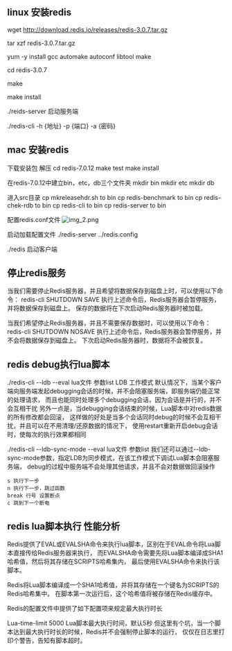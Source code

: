## linux 安装redis

wget http://download.redis.io/releases/redis-3.0.7.tar.gz

tar xzf redis-3.0.7.tar.gz

yum -y install gcc automake autoconf libtool make

cd redis-3.0.7

make

make install

./reids-server 启动服务端

./redis-cli -h {地址} -p {端口} -a {密码}

## mac 安装redis

下载安装包
解压
cd redis-7.0.12
make test
make install

在redis-7.0.12中建立bin，etc，db三个文件夹
mkdir bin
mkdir etc
mkdir db

进入src目录
cp mkreleasehdr.sh to bin
cp redis-benchmark to bin
cp redis-chek-rdb to bin
cp redis-cli to bin
cp redis-server to bin

配置redis.conf文件
![img_2.png](..%2Fwork%2Fsource%2Fimg_2.png)

启动加载配置文件
./redis-server ../redis.config

./redis 启动客户端

## 停止redis服务

当我们需要停止Redis服务器，并且希望将数据保存到磁盘上时，可以使用以下命令：
redis-cli SHUTDOWN SAVE
执行上述命令后，Redis服务器会暂停服务，并将数据保存到磁盘上。
保存的数据将在下次启动Redis服务器时被加载。

当我们希望停止Redis服务器，并且不需要保存数据时，可以使用以下命令：
redis-cli SHUTDOWN NOSAVE
执行上述命令后，Redis服务器会暂停服务，并不会将数据保存到磁盘上。
下次启动Redis服务器时，数据将不会被恢复。

## redis debug执行lua脚本

./redis-cli --ldb --eval lua文件 参数list
LDB 工作模式
默认情况下，当某个客户端向服务端发起debugging会话的时候，并不会阻塞服务端，即服务端仍能正常的处理请求，
而且也能同时处理多个debugging会话，因为会话是并行的，并不会互相干扰
另外一点是，当debugging会话结束的时候，Lua脚本中对redis数据的所有修改都会回滚，
这样做的好处是当多个会话同时debug的时候不会互相干扰，并且可以在不用清理/还原数据的情况下，
使用restart重新开启debug会话时，使每次的执行效果都相同

./redis-cli --ldb-sync-mode --eval lua文件 参数list
我们还可以通过--ldb-sync-mode参数，指定LDB为同步模式，在该工作模式下调试Lua脚本会阻塞服务端，
debug的过程中服务端不会处理其他请求，并且不会对数据做回滚操作

    s 执行下一步
    n 执行下一步，跳过函数
    break 行号 设置断点
    c 跳到下一个断电

## redis lua脚本执行 性能分析

Redis提供了EVAL或EVALSHA命令来执行lua脚本，区别在于EVAL命令将Lua脚本直接传给Redis服务器来执行，
而EVALSHA命令需要先将Lua脚本编译成SHA1哈希值，然后将其存储在SCRIPTS哈希集内，
最后使用EVALSHA命令来执行该脚本。

Redis将Lua脚本编译成一个SHA1哈希值，并将其存储在一个键名为SCRIPTS的Redis哈希集中。
在脚本第一次运行后，这个哈希值将被存储在Redis缓存中。

Redis的配置文件中提供了如下配置项来规定最大执行时长

Lua-time-limit 5000 Lua脚本最大执行时间，默认5秒
但这里有个坑，当一个脚本达到最大执行时长的时候，Redis并不会强制停止脚本的运行，
仅仅在日志里打印个警告，告知有脚本超时。